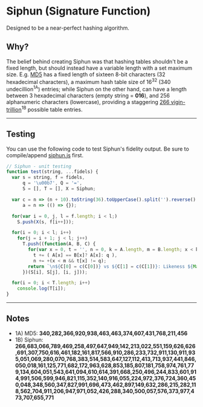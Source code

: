 # Siphun (Signature Function)
Designed to be a near-perfect hashing algorithm.

## Why?
The belief behind creating Siphun was that hashing tables shouldn't be a fixed length, but should instead have a variable length with a set maximum size. E.g. [MD5](https://www.ietf.org/rfc/rfc1321.txt) has a fixed length of sixteen 8-bit characters (32 hexadecimal characters), a maximum hash table size of 16<sup>32</sup> (340 undecillion<sup>1A</sup>) entries; while Siphun on the other hand, can have a length between 3 hexadecimal characters (empty string = **016**), and 256 alphanumeric characters (lowercase), providing a staggering [266 vigin-trillion](https://latex.codecogs.com/png.latex?%5Cdpi%7B150%7D%20%5Cbg_white%20%5Clarge%201%20&plus;%20%5Csum_%7Ba%3D1%7D%5E%7B256%7D%20%5Csum_%7Bb%3D16%7D%5E%7B36%7D%20b%5Ea)<sup>1B</sup> possible table entries.

----

## Testing
You can use the following code to test Siphun's fidelity output. Be sure to compile/append [siphun.js](siphun.js) first.

```javascript
// Siphun - unit testing
function test(string, ...fidels) {
  var s = string, f = fidels,
      q = '\u00b7', Q = '=',
      S = [], T = [], X = Siphun;

  var c = n => (n + 10).toString(36).toUpperCase().split('').reverse().join(''),
      a = n => (() => {});

  for(var i = 0, j, l = f.length; i < l;)
    S.push(X(s, f[i++]));

  for(i = 0; i < l; i++)
    for(j = i + 1; j < l; j++)
      T.push((function(A, B, C) {
        for(var x = 0, t = '', n = 0, k = A.length, m = B.length; x < k || x < m; x++)
          t += ( A[x] == B[x]? A[x]: q ),
          n += +(x < m && t[x] != q);
        return `\n${C[0] = c(C[0])} vs ${C[1] = c(C[1])}: Likeness ${Math.floor(100*(n/m))}% / char-count ${A.length} : ${B.length}\n${C[0]} > ${A}\n${C[1]} > ${B}\n    ${Q.repeat(x)}\n    ${t}`;
      })(S[i], S[j], [i, j]));

  for(i = 0; i < T.length; i++)
    console.log(T[i]);
}
```

----

## Notes

+ 1A) MD5: **340,282,366,920,938,463,463,374,607,431,768,211,456**
+ 1B) Siphun: **266,683,066,789,469,258,497,647,949,142,213,022,551,159,626,626,691,307,750,616,461,182,161,817,566,910,286,233,732,911,130,911,935,051,069,280,070,768,383,514,583,647,127,112,413,713,937,441,846,050,018,161,125,771,682,172,963,628,853,185,807,181,758,974,761,779,134,604,051,543,641,094,610,614,391,668,250,496,244,833,601,914,991,506,599,946,821,115,352,140,916,055,224,972,376,724,360,450,048,348,560,347,827,991,696,473,462,897,149,632,286,215,282,118,562,704,911,206,947,971,052,426,288,340,500,057,576,373,977,473,707,655,771**

